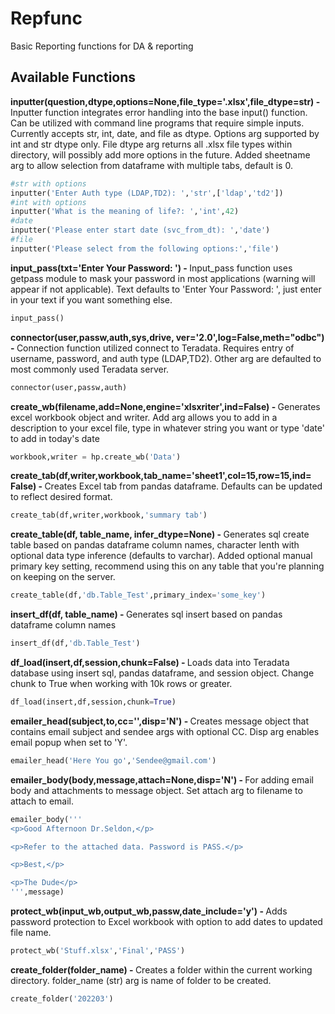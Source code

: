 # Repfunc
Basic Reporting functions for DA &amp; reporting

## Available Functions
<b>inputter(question,dtype,options=None,file_type='.xlsx',file_dtype=str) - </b>
Inputter function integrates error handling into the base input() function. Can be utilized with command line programs that require simple inputs. 
Currently accepts str, int, date, and file as dtype. Options arg supported by int and str dtype only.  File dtype arg returns all .xlsx file types within directory, will possibly add more options in the future. Added sheetname arg to allow selection from dataframe with multiple tabs, default is 0.
``` python
#str with options
inputter('Enter Auth type (LDAP,TD2): ','str',['ldap','td2'])
#int with options
inputter('What is the meaning of life?: ','int',42) 
#date
inputter('Please enter start date (svc_from_dt): ','date')
#file
inputter('Please select from the following options:','file')
```
<b>input_pass(txt='Enter Your Password: ') - </b>
Input_pass function uses getpass module to mask your password in most applications (warning will appear if not applicable). Text defaults to 'Enter Your Password: ', just enter in your text if you want something else.
``` python
input_pass()
```

<b>connector(user,passw,auth,sys,drive, ver='2.0',log=False,meth="odbc") - </b>Connection function utilized connect to Teradata. Requires entry of username, password, and auth type (LDAP,TD2). Other arg are defaulted to most commonly used Teradata server.</br>
``` python
connector(user,passw,auth)
```
<b>create_wb(filename,add=None,engine='xlsxriter',ind=False) - </b>Generates excel workbook object and writer. Add arg allows you to add in a description to your excel file, type in whatever string you want or type 'date' to add in today's date</br>
``` python
workbook,writer = hp.create_wb('Data')
```
<b>create_tab(df,writer,workbook,tab_name='sheet1',col=15,row=15,ind= False) - </b> Creates Excel tab from pandas dataframe. Defaults can be updated to reflect desired format.
``` python
create_tab(df,writer,workbook,'summary tab')
```
<b>create_table(df, table_name, infer_dtype=None) - </b>Generates sql create table based on pandas dataframe column names, character lenth with optional data type inference (defaults to varchar). Added optional manual primary key setting, recommend using this on any table that you're planning on keeping on the server.
``` python
create_table(df,'db.Table_Test',primary_index='some_key')
```
<b>insert_df(df, table_name) - </b>Generates sql insert based on pandas dataframe column names
``` python
insert_df(df,'db.Table_Test')
```
<b>df_load(insert,df,session,chunk=False) - </b>Loads data into Teradata database using insert sql, pandas dataframe, and session object. Change chunk to True when working with 10k rows or greater.
``` python
df_load(insert,df,session,chunk=True)
```
<b>emailer_head(subject,to,cc='',disp='N') - </b>Creates message object that contains email subject and sendee args with optional CC. Disp arg enables email popup when set to 'Y'.
``` python
emailer_head('Here You go','Sendee@gmail.com')
```
<b>emailer_body(body,message,attach=None,disp='N') - </b>For adding email body and attachments to message object. Set attach arg to filename to attach to email.
``` python
emailer_body('''
<p>Good Afternoon Dr.Seldon,</p>

<p>Refer to the attached data. Password is PASS.</p>

<p>Best,</p>

<p>The Dude</p>
''',message)
```
<b>protect_wb(input_wb,output_wb,passw,date_include='y') - </b> Adds password protection to Excel workbook with option to add dates to updated file name.
 ``` python
 protect_wb('Stuff.xlsx','Final','PASS')
  ```
 <b>create_folder(folder_name) - </b>Creates a folder within the current working directory. folder_name (str) arg is name of folder to be created.
 ``` python
 create_folder('202203')
